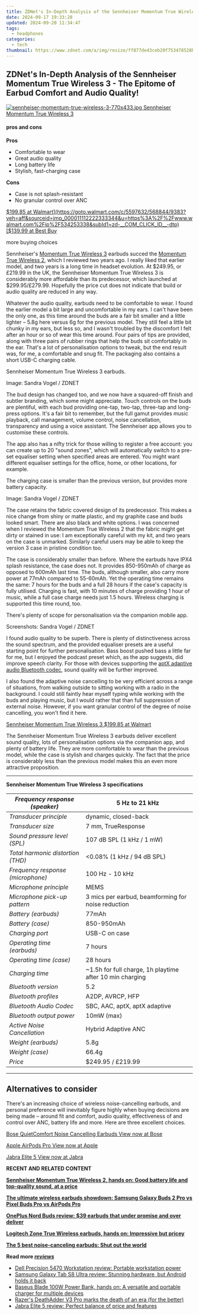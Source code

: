 ```yaml
---
title: ZDNet's In-Depth Analysis of the Sennheiser Momentum True Wireless 3 - The Epitome of Earbud Comfort and Audio Quality!
date: 2024-09-17 19:33:28
updated: 2024-09-20 11:34:47
tags:
  - headphones
categories:
  - tech
thumbnail: https://www.zdnet.com/a/img/resize/ff877de43ceb20f753478528b8aae637939a09d5/2022/09/06/b43d3920-a19b-465a-b7d6-94a3dd3a9722/sennheiser-momentum-true-wireless-3-770x433.jpg?width=278&height=156&fit=crop&auto=webp
---
```


## ZDNet's In-Depth Analysis of the Sennheiser Momentum True Wireless 3 - The Epitome of Earbud Comfort and Audio Quality!

[![sennheiser-momentum-true-wireless-3-770x433.jpg](https://www.zdnet.com/a/img/2022/09/06/b43d3920-a19b-465a-b7d6-94a3dd3a9722/sennheiser-momentum-true-wireless-3-770x433.jpg) Sennheiser Momentum True Wireless 3](https://goto.walmart.com/c/5597632/568844/9383?veh=aff&sourceid=imp_000011112222333344&u=https%3A%2F%2Fwww.walmart.com%2Fip%2F534253338&subId1=zd-__COM_CLICK_ID__-dtp) 

#### pros and cons

**Pros** 
* Comfortable to wear
* Great audio quality
* Long battery life
* Stylish, fast-charging case

**Cons** 
* Case is not splash-resistant
* No granular control over ANC

[$199.85 at Walmart](https://goto.walmart.com/c/5597632/568844/9383?veh=aff&sourceid=imp_000011112222333344&u=https%3A%2F%2Fwww.walmart.com%2Fip%2F534253338&subId1=zd-__COM_CLICK_ID__-dtp)[$139.99 at Best Buy](https://shop-links.co/link/?url=https%3A%2F%2Fbestbuy.7tiv.net%2Fc%2F376373%2F633495%2F10014%3Fprodsku%3D6501340%26u%3Dhttp%253A%252F%252Fwww.bestbuy.com%252Fsite%252F-%252F6501340.p%253Fcmp%253DRMX&publisher_slug=itechdaily19598&exclusive=1)

more buying choices 

Sennheiser's [Momentum True Wireless 3](https://www.sennheiser-hearing.com/en-US/p/momentum-true-wireless-3/cl0tg35lr5zbq0buv2kfpn2ea/) earbuds succed the [Momentum True Wireless 2](https://www.zdnet.com/product/sennheiser-momentum-true-wireless-2/), which I reviewed two years ago. I really liked that earlier model, and two years is a long time in headset evolution. At $249.95, or £219.99 in the UK, the Sennheiser Momentum True Wireless 3 is considerably more affordable than its predecessor, which launched at $299.95/£279.99\. Hopefully the price cut does not indicate that build or audio quality are reduced in any way. 

Whatever the audio quality, earbuds need to be comfortable to wear. I found the earlier model a bit large and uncomfortable in my ears. I can't have been the only one, as this time around the buds are a fair bit smaller and a little lighter – 5.8g here versus 6g for the previous model. They still feel a little bit chunky in my ears, but less so, and I wasn't troubled by the discomfort I felt after an hour or so of wear this time around. Four pairs of tips are provided, along with three pairs of rubber rings that help the buds sit comfortably in the ear. That's a lot of personalisation options to tweak, but the end result was, for me, a comfortable and snug fit. The packaging also contains a short USB-C charging cable. 

Sennheiser Momentum True Wireless 3 earbuds.

Image: Sandra Vogel / ZDNET

The bud design has changed too, and we now have a squared-off finish and subtler branding, which some might appreciate. Touch controls on the buds are plentiful, with each bud providing one-tap, two-tap, three-tap and long-press options. It's a fair bit to remember, but the full gamut provides music playback, call management, volume control, noise cancellation, transparency and using a voice assistant. The Sennheiser app allows you to customise these controls. 

The app also has a nifty trick for those willing to register a free account: you can create up to 20 "sound zones", which will automatically switch to a pre-set equaliser setting when specified areas are entered. You might want different equaliser settings for the office, home, or other locations, for example. 

The charging case is smaller than the previous version, but provides more battery capacity.

Image: Sandra Vogel / ZDNET

The case retains the fabric covered design of its predecessor. This makes a nice change from shiny or matte plastic, and my graphite case and buds looked smart. There are also black and white options. I was concerned when I reviewed the Momentum True Wireless 2 that the fabric might get dirty or stained in use: I am exceptionally careful with my kit, and two years on the case is unmarked. Similarly careful users may be able to keep the version 3 case in pristine condition too. 

The case is considerably smaller than before. Where the earbuds have IPX4 splash resistance, the case does not. It provides 850-950mAh of charge as opposed to 600mAh last time. The buds, although smaller, also carry more power at 77mAh compared to 55-60mAh. Yet the operating time remains the same: 7 hours for the buds and a full 28 hours if the case's capacity is fully utilised. Charging is fast, with 10 minutes of charge providing 1 hour of music, while a full case charge needs just 1.5 hours. Wireless charging is supported this time round, too. 

There's plenty of scope for personalisation via the companion mobile app.

Screenshots: Sandra Vogel / ZDNET

I found audio quality to be superb. There is plenty of distinctiveness across the sound spectrum, and the provided equaliser presets are a useful starting point for further personalisation. Bass boost pushed bass a little far for me, but I enjoyed the podcast preset which, as the app suggests, did improve speech clarity. For those with devices supporting the [aptX adaptive audio Bluetooth codec](https://www.aptx.com/aptx-adaptive), sound quality will be further improved. 

I also found the adaptive noise cancelling to be very efficient across a range of situations, from walking outside to sitting working with a radio in the background. I could still faintly hear myself typing while working with the buds and playing music, but I would rather that than full suppression of external noise. However, if you want granular control of the degree of noise cancelling, you won't find it here. 

[Sennheiser Momentum True Wireless 3 $199.85 at Walmart](https://goto.walmart.com/c/5597632/568844/9383?veh=aff&sourceid=imp_000011112222333344&u=https%3A%2F%2Fwww.walmart.com%2Fip%2F534253338&subId1=zd-__COM_CLICK_ID__-dtp)

The Sennheiser Momentum True Wireless 3 earbuds deliver excellent sound quality, lots of personalisation options via the companion app, and plenty of battery life. They are more comfortable to wear than the previous model, while the case is stylish and charges quickly. The fact that the price is considerably less than the previous model makes this an even more attractive proposition. 

---

**Sennheiser Momentum True Wireless 3 specifications**

| _Frequency response (speaker)_    | 5 Hz to 21 kHz                                            |
| --------------------------------- | --------------------------------------------------------- |
| _Transducer principle_            | dynamic, closed-back                                      |
| _Transducer size_                 | 7 mm, TrueResponse                                        |
| _Sound pressure level (SPL)_      | 107 dB SPL (1 kHz / 1 mW)                                 |
| _Total harmonic distortion (THD)_ | <0.08% (1 kHz / 94 dB SPL)                                |
| _Frequency response (microphone)_ | 100 Hz - 10 kHz                                           |
| _Microphone principle_            | MEMS                                                      |
| _Microphone pick-up pattern_      | 3 mics per earbud, beamforming for noise reduction        |
| _Battery (earbuds)_               | 77mAh                                                     |
| _Battery (case)_                  | 850-950mAh                                                |
| _Charging port_                   | USB-C on case                                             |
| _Operating time (earbuds)_        | 7 hours                                                   |
| _Operating time (case)_           | 28 hours                                                  |
| _Charging time_                   | \~1.5h for full charge, 1h playtime after 10 min charging |
| _Bluetooth version_               | 5.2                                                       |
| _Bluetooth profiles_              | A2DP, AVRCP, HFP                                          |
| _Bluetooth Audio Codec_           | SBC, AAC, aptX, aptX adaptive                             |
| _Bluetooth output power_          | 10mW (max)                                                |
| _Active Noise Cancellation_       | Hybrid Adaptive ANC                                       |
| _Weight (earbuds)_                | 5.8g                                                      |
| _Weight (case)_                   | 66.4g                                                     |
| _Price_                           | $249.95 / £219.99                                         |

---

##  Alternatives to consider 

There's an increasing choice of wireless noise-cancelling earbuds, and personal preference will inevitably figure highly when buying decisions are being made – around fit and comfort, audio quality, effectiveness of and control over ANC, battery life and more. Here are three excellent choices. 

[Bose QuietComfort Noise Cancelling Earbuds View now at Bose](https://www.anrdoezrs.net/links/9041660/type/dlg/sid/zd-%5F%5FCOM%5FCLICK%5FID%5F%5F-dtp/https://www.bose.com/en%5Fus/products/headphones/earbuds/quietcomfort-earbuds.html#v=qc%5Fearbuds%5Fsoapstone)

[Apple AirPods Pro View now at Apple](https://apple.sjv.io/c/159047/435031/7613?&sharedId=zdnet&u=https%3A%2F%2Fwww.apple.com%2Fshop%2Fproduct%2FMLWK3AM%2FA%2Fairpods-pro&subId1=zd-%5F%5FCOM%5FCLICK%5FID%5F%5F-dtp)

[Jabra Elite 5 View now at Jabra](https://www.jdoqocy.com/click-9041660-15459428-1676571532000?sid=zd-%5F%5FCOM%5FCLICK%5FID%5F%5F-dtp)

**RECENT AND RELATED CONTENT**

**[Sennheiser Momentum True Wireless 2, hands on: Good battery life and top-quality sound, at a price](https://www.zdnet.com/product/sennheiser-momentum-true-wireless-2/)** 

**[The ultimate wireless earbuds showdown: Samsung Galaxy Buds 2 Pro vs Pixel Buds Pro vs AirPods Pro](https://www.zdnet.com/video/the-ultimate-wireless-earbuds-showdown-samsung-galaxy-buds-2-pro-vs-pixel-buds-pro-vs-airpods-pro/)**

**[OnePlus Nord Buds review: $39 earbuds that under promise and over deliver](https://www.zdnet.com/article/oneplus-nord-buds-review-39-earbuds-that-under-promise-and-over-deliver/)**

**[Logitech Zone True Wireless earbuds, hands on: Impressive but pricey](https://www.zdnet.com/article/logitech-zone-true-wireless-earbuds-hands-on/)**

[**The 5 best noise-canceling earbuds: Shut out the world**](https://www.zdnet.com/article/best-noise-canceling-earbuds/)

**Read more [_reviews_](https://www.zdnet.com/reviews/)**

* [Dell Precision 5470 Workstation review: Portable workstation power](https://www.zdnet.com/article/dell-precision-5470-workstation-review/)
* [Samsung Galaxy Tab S8 Ultra review: Stunning hardware, but Android holds it back](https://www.zdnet.com/article/samsung-galaxy-tab-s8-ultra-review/)
* [Baseus Blade 100W Power Bank, hands on: A versatile and portable charger for multiple devices](https://www.zdnet.com/article/baseus-blade-100w-power-bank-hands-on/)
* [Razer's DeathAdder V3 Pro marks the death of an era (for the better)](https://www.zdnet.com/home-and-office/home-entertainment/razer-deathadder-v3-pro-review/)
* [Jabra Elite 5 review: Perfect balance of price and features](https://www.zdnet.com/article/jabra-elite-5-review/)

<ins class="adsbygoogle"
     style="display:block"
     data-ad-format="autorelaxed"
     data-ad-client="ca-pub-7571918770474297"
     data-ad-slot="1223367746"></ins>



<ins class="adsbygoogle"
     style="display:block"
     data-ad-client="ca-pub-7571918770474297"
     data-ad-slot="8358498916"
     data-ad-format="auto"
     data-full-width-responsive="true"></ins>
